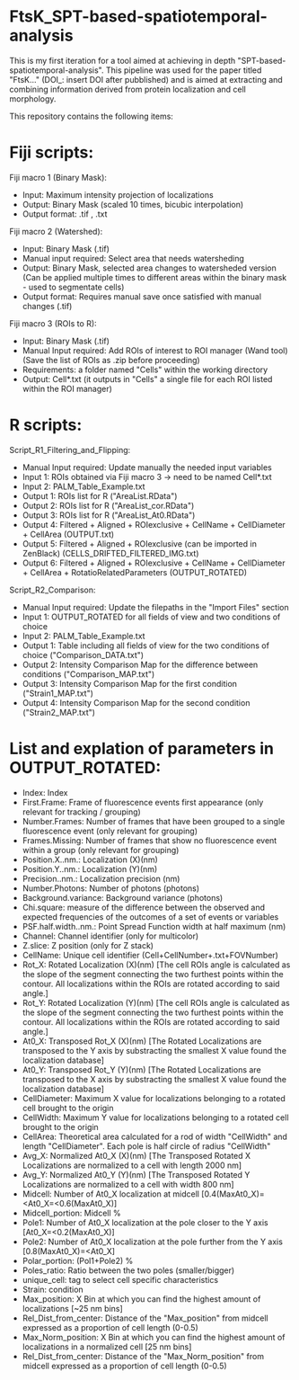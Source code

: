# FtsK_SPT-based-spatiotemporal-analysis
This is my first iteration for a tool aimed at achieving in depth "SPT-based-spatiotemporal-analysis". This pipeline was used for the paper titled "FtsK..." (DOI_: insert DOI after pubblished) and is aimed at extracting and combining information derived from protein localization and cell morphology.

This repository contains the following items:

# Fiji scripts:

Fiji macro 1 (Binary Mask):
- Input: Maximum intensity projection of localizations
- Output: Binary Mask (scaled 10 times, bicubic interpolation)
- Output format: .tif , .txt  

Fiji macro 2 (Watershed):
- Input: Binary Mask (.tif)
- Manual input required: Select area that needs watersheding
- Output: Binary Mask, selected area changes to watersheded version (Can be applied multiple times to different areas within the binary mask - used to segmentate cells)
- Output format: Requires manual save once satisfied with manual changes (.tif) 

Fiji macro 3 (ROIs to R):
- Input: Binary Mask (.tif)
- Manual Input required: Add ROIs of interest to ROI manager (Wand tool) (Save the list of ROIs as .zip before proceeding)
- Requirements: a folder named "Cells" within the working directory
- Output: Cell*.txt (it outputs in "Cells" a single file for each ROI listed within the ROI manager)

# R scripts:

Script_R1_Filtering_and_Flipping:
- Manual Input required: Update manually the needed input variables
- Input 1: ROIs obtained via Fiji macro 3 -> need to be named Cell*.txt
- Input 2: PALM_Table_Example.txt
- Output 1: ROIs list for R ("AreaList.RData")
- Output 2: ROIs list for R ("AreaList_cor.RData")
- Output 3: ROIs list for R ("AreaList_At0.RData")
- Output 4: Filtered + Aligned + ROIexclusive + CellName + CellDiameter + CellArea (OUTPUT.txt)
- Output 5: Filtered + Aligned + ROIexclusive (can be imported in ZenBlack) (CELLS_DRIFTED_FILTERED_IMG.txt)
- Output 6: Filtered + Aligned + ROIexclusive + CellName + CellDiameter + CellArea + RotatioRelatedParameters (OUTPUT_ROTATED)

Script_R2_Comparison:
- Manual Input required: Update the filepaths in the "Import Files" section
- Input 1: OUTPUT_ROTATED for all fields of view and two conditions of choice
- Input 2: PALM_Table_Example.txt
- Output 1: Table including all fields of view for the two conditions of choice ("Comparison_DATA.txt")
- Output 2: Intensity Comparison Map for the difference between conditions ("Comparison_MAP.txt")
- Output 3: Intensity Comparison Map for the first condition ("Strain1_MAP.txt")
- Output 4: Intensity Comparison Map for the second condition ("Strain2_MAP.txt")

# List and explation of parameters in OUTPUT_ROTATED:
- Index: Index
- First.Frame: Frame of fluorescence events first appearance (only relevant for tracking / grouping)
- Number.Frames: Number of frames that have been grouped to a single fluorescence event (only relevant for grouping)
- Frames.Missing: Number of frames that show no fluorescence event within a group (only relevant for grouping)
- Position.X..nm.: Localization (X)(nm)
- Position.Y..nm.: Localization (Y)(nm)
- Precision..nm.: Localization precision (nm)
- Number.Photons: Number of photons (photons)
- Background.variance: Background variance (photons)
- Chi.square: measure of the difference between the observed and expected frequencies of the outcomes of a set of events or variables
- PSF.half.width..nm.: Point Spread Function width at half maximum (nm)
- Channel: Channel identifier (only for multicolor)
- Z.slice: Z position (only for Z stack)
- CellName: Unique cell identifier (Cell+CellNumber+.txt+FOVNumber)
- Rot_X: Rotated Localization (X)(nm) [The cell ROIs angle is calculated as the slope of the segment connecting the two furthest points within the contour. All localizations within the ROIs are rotated according to said angle.]
- Rot_Y: Rotated Localization (Y)(nm) [The cell ROIs angle is calculated as the slope of the segment connecting the two furthest points within the contour. All localizations within the ROIs are rotated according to said angle.]
- At0_X: Transposed Rot_X (X)(nm) [The Rotated Localizations are transposed to the Y axis by substracting the smallest X value found the localization database]
- At0_Y: Transposed Rot_Y (Y)(nm) [The Rotated Localizations are transposed to the X axis by substracting the smallest X value found the localization database]
- CellDiameter: Maximum X value for localizations belonging to a rotated cell brought to the origin 
- CellWidth: Maximum Y value for localizations belonging to a rotated cell brought to the origin
- CellArea: Theoretical area calculated for a rod of width "CellWidth" and length "CellDiameter". Each pole is half circle of radius "CellWidth"
- Avg_X: Normalized At0_X (X)(nm) [The Transposed Rotated X Localizations are normalized to a cell with length 2000 nm]
- Avg_Y: Normalized At0_Y (Y)(nm) [The Transposed Rotated Y Localizations are normalized to a cell with width 800 nm]
- Midcell: Number of At0_X localization at midcell [0.4(MaxAt0_X)=<At0_X=<0.6(MaxAt0_X)]
- Midcell_portion: Midcell %
- Pole1: Number of At0_X localization at the pole closer to the Y axis [At0_X=<0.2(MaxAt0_X)]
- Pole2: Number of At0_X localization at the pole further from the Y axis [0.8(MaxAt0_X)=<At0_X]
- Polar_portion: (Pol1+Pole2) %
- Poles_ratio: Ratio between the two poles (smaller/bigger)
- unique_cell: tag to select cell specific characteristics
- Strain: condition
- Max_position: X Bin at which you can find the highest amount of localizations [~25 nm bins]
- Rel_Dist_from_center: Distance of the "Max_position" from midcell expressed as a proportion of cell length (0-0.5)
- Max_Norm_position: X Bin at which you can find the highest amount of localizations in a normalized cell [25 nm bins]
- Rel_Dist_from_center: Distance of the "Max_Norm_position" from midcell expressed as a proportion of cell length (0-0.5)
